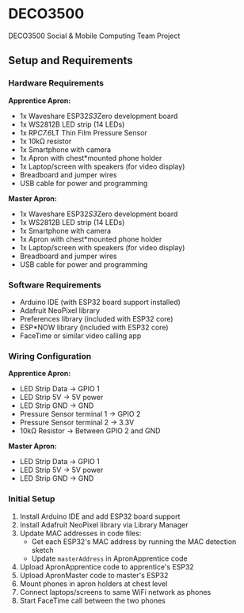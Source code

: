 # DECO3500
DECO3500 Social &amp; Mobile Computing Team Project

## Setup and Requirements

### Hardware Requirements

**Apprentice Apron:**
* 1x Waveshare ESP32*S3*Zero development board
* 1x WS2812B LED strip (14 LEDs)
* 1x RP*C7.6*LT Thin Film Pressure Sensor
* 1x 10kΩ resistor
* 1x Smartphone with camera
* 1x Apron with chest*mounted phone holder
* 1x Laptop/screen with speakers (for video display)
* Breadboard and jumper wires
* USB cable for power and programming

**Master Apron:**
* 1x Waveshare ESP32*S3*Zero development board
* 1x WS2812B LED strip (14 LEDs)
* 1x Smartphone with camera
* 1x Apron with chest*mounted phone holder
* 1x Laptop/screen with speakers (for video display)
* Breadboard and jumper wires
* USB cable for power and programming

### Software Requirements

* Arduino IDE (with ESP32 board support installed)
* Adafruit NeoPixel library
* Preferences library (included with ESP32 core)
* ESP*NOW library (included with ESP32 core)
* FaceTime or similar video calling app

### Wiring Configuration

**Apprentice Apron:**
* LED Strip Data → GPIO 1
* LED Strip 5V → 5V power
* LED Strip GND → GND
* Pressure Sensor terminal 1 → GPIO 2
* Pressure Sensor terminal 2 → 3.3V
* 10kΩ Resistor → Between GPIO 2 and GND

**Master Apron:**
* LED Strip Data → GPIO 1
* LED Strip 5V → 5V power
* LED Strip GND → GND

### Initial Setup

1. Install Arduino IDE and add ESP32 board support
2. Install Adafruit NeoPixel library via Library Manager
3. Update MAC addresses in code files:
   * Get each ESP32's MAC address by running the MAC detection sketch
   * Update `masterAddress` in ApronApprentice code
4. Upload ApronApprentice code to apprentice's ESP32
5. Upload ApronMaster code to master's ESP32
6. Mount phones in apron holders at chest level
7. Connect laptops/screens to same WiFi network as phones
8. Start FaceTime call between the two phones

